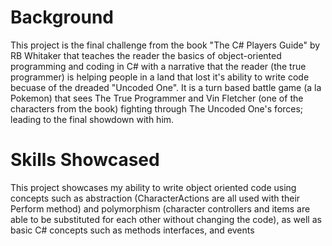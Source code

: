 # Background
This project is the final challenge from the book "The C# Players Guide" by RB Whitaker that teaches the reader the basics of object-oriented programming and coding in C# with a narrative that the reader (the true programmer) is helping people in a land that lost it's ability to write code becuase of the dreaded "Uncoded One". It is a turn based battle game (a la Pokemon) that sees The True Programmer and Vin Fletcher (one of the characters from the book) fighting through The Uncoded One's forces; leading to the final showdown with him.

# Skills Showcased
This project showcases my ability to write object oriented code using concepts such as abstraction (CharacterActions are all used with their Perform method) and polymorphism (character controllers and items are able to be substituted for each other without changing the code), as well as basic C# concepts such as methods interfaces, and events
